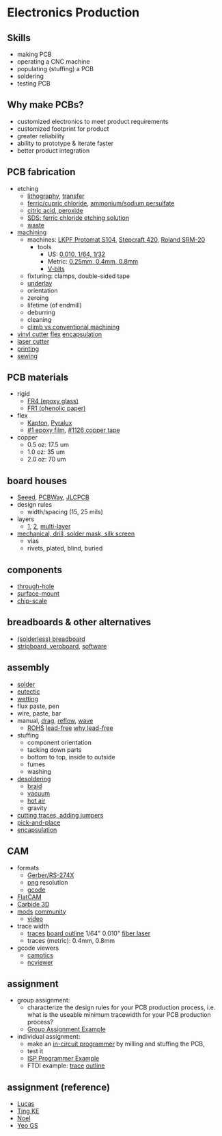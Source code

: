 # Electronics Production
## Skills
- making PCB
- operating a CNC machine
- populating (stuffing) a PCB
- soldering
- testing PCB

## Why make PCBs?
- customized electronics to meet product requirements
- customized footprint for product
- greater reliability
- ability to prototype & iterate faster
- better product integration

## PCB fabrication
- etching
  - [lithography](https://www.4pcb.com/media/presentation-how-to-build-pcb.pdf), [transfer](https://hackaday.com/2016/09/12/take-your-pcbs-from-good-to-great-toner-transfer/)
  - [ferric/cupric chloride](https://www.instructables.com/DIY-PCB-Etching/), [ammonium/sodium persulfate](https://www.instructables.com/PCB-Etching-prototyping/)
  - [citric acid, peroxide](http://fab.academany.org/2020/labs/kamakura/students/toshiki-tsuchiyama/assignments/week04/#5-make-etching-liquid)
  - [SDS: ferric chloride etching solution](https://us.vwr.com/assetsvc/asset/en_US/id/25631107/contents)
  - [waste](https://www.nea.gov.sg/docs/default-source/our-services/management-of-hazardous-waste.pdf)
- [machining](https://www.youtube.com/watch?v=rd0R0onbfJ0)
  - machines: [LKPF Protomat S104](https://www.lpkfusa.com/products/pcb_prototyping/machines/protomat_s104/), [Stepcraft 420](https://shop.stepcraft-systems.com/stepcraft-2-420-construction-kit), [Roland SRM-20](https://www.rolanddga.com/products/3d/srm-20-small-milling-machine)
    - tools
      - US: [0.010, 1/64, 1/32](https://www.precisebits.com/products/carbidebits/precisebit-stub.asp)
      - Metric: [0.25mm, 0.4mm, 0.8mm](https://www.aliexpress.com/item/4000742206744.html?spm=a2g0o.search0303.0.0.79a54579aaGsJT&algo_pvid=30027324-f6c4-48d1-aea6-52a1ca296834&algo_expid=30027324-f6c4-48d1-aea6-52a1ca296834-8&btsid=0bb0624116036248349635672e19ec&ws_ab_test=searchweb0_0,searchweb201602_,searchweb201603_)
      - [V-bits](https://www.aliexpress.com/item/32959716123.html?spm=a2g0o.detail.1000014.27.a0a4663eFDrF81&gps-id=pcDetailBottomMoreOtherSeller&scm=1007.14976.194266.0&scm_id=1007.14976.194266.0&scm-url=1007.14976.194266.0&pvid=c6e7ceff-1e44-4cf0-9820-bcb9c6187503&_t=gps-id:pcDetailBottomMoreOtherSeller,scm-url:1007.14976.194266.0,pvid:c6e7ceff-1e44-4cf0-9820-bcb9c6187503,tpp_buckets:668%230%23131923%2395_668%23808%234094%23317_668%23888%233325%2310_4976%230%23194266%238_4976%232711%237538%23182_4976%233104%239653%234_4976%234052%2318550%2321_4976%233141%239887%235_668%234328%2319931%23459_668%232846%238111%23453_668%232717%237559%2384_668%231000022185%231000066059%230_668%233422%2315392%23431_4452%230%23189847%230_4452%233474%2315675%23241_4452%233098%239599%23465_4452%233564%2316062%23633)
   - fixturing: clamps, double-sided tape
   - [underlay](http://www.ysbackupboard.com/product/underlaymaterial.html)
   - orientation
   - zeroing
   - lifetime (of endmill)
   - deburring
   - cleaning
   - [climb vs conventional machining](https://vivadifferences.com/climb-milling-vs-conventional-milling/)
- [vinyl cutter](http://fab.cba.mit.edu/classes/863.17/Harvard/people/HonghaoDeng/project-3/project-3.html) [flex](http://fab.cba.mit.edu/classes/863.17/Harvard/people/HonghaoDeng/project-9/project-9.html) [encapsulation](http://fab.cba.mit.edu/classes/863.18/Harvard/people/victoria/week_04.html)
- [laser cutter](http://fabacademy.org/archives/2015/doc/fiber-laser-cutting-pcb.html)
- [printing](http://fab.cba.mit.edu/classes/863.19/CBA/people/joaowilbert/week6/)
- [sewing](http://cba.mit.edu/docs/papers/00.07.E-broidery.pdf)

## PCB materials
- rigid
  - [FR4 (epoxy glass)](https://www.mclpcb.com/fr4-guide/)
  - [FR1 (phenolic paper)](http://www.bestpcbs.com/blog/2016/08/whats-the-difference-for-fr1-fr2-fr3-and-fr4-materials/)
- flex
  - [Kapton](https://www.dupont.com/electronic-materials/polyimide-films.html), [Pyralux](https://www.dupont.com/products/pyralux-lf.html)
  - [#1 epoxy film](http://multimedia.3m.com/mws/media/37468O/3m-epoxy-film-electrical-tape-1.pdf), [#1126 copper tape](http://multimedia.3m.com/mws/media/104361O/tape-1126-copper-foil-with-conductive-adhesive.pdf)
- copper
  - 0.5 oz: 17.5 um
  - 1.0 oz: 35 um
  - 2.0 oz: 70 um

## board houses
- [Seeed](https://www.seeedstudio.com/fusion.html), [PCBWay](https://www.pcbway.com/), [JLCPCB](https://jlcpcb.com/)
- design rules
  - width/spacing (15, 25 mils)
- layers
  - [1](http://www.electronicsandyou.com/blog/single-sided-pcb.html), [2](http://www.electronicsandyou.com/blog/double-sided-pcb.html), [multi-layer](http://www.electronicsandyou.com/blog/multilayer-pcb.html)
- [mechanical, drill, solder mask, silk screen](https://learn.sparkfun.com/tutorials/pcb-basics/all)
  - vias
  - rivets, plated, blind, buried

## components
- [through-hole](https://www.build-electronic-circuits.com/through-hole-components/)
- [surface-mount](https://www.techopedia.com/definition/18622/chip-scale-package-csp)
- [chip-scale](https://www.techopedia.com/definition/18622/chip-scale-package-csp)

## breadboards & other alternatives
- [(solderless) breadboard](https://www.sciencebuddies.org/science-fair-projects/references/how-to-use-a-breadboard)
- [stripboard, veroboard](https://www.electronicsclub.info/stripboard.htm), [software](https://www.electroschematics.com/veroboard-design-software/)

## assembly
- [solder](https://www.digikey.com/en/products/filter/soldering-desoldering-rework-products/262)
- [eutectic](https://fctsolder.com/eutectic-solder/)
- [wetting](https://www.circuitrework.com/guides/7-1-1.html)
- flux paste, pen
- wire, paste, bar
- manual, [drag](https://www.youtube.com/watch?v=wUyetZ5RtPs), [reflow](https://www.youtube.com/watch?v=gu0v8lfLcKg), [wave](https://en.wikipedia.org/wiki/Wave_soldering)
  - [ROHS](http://ec.europa.eu/environment/waste/rohs_eee/index_en.htm) [lead-free](https://www.digikey.com/en/products/detail/chip-quik-inc/SMDSWLF-020-4OZ/2177058) [why lead-free](https://falconerelectronics.com/lead-free-leaded-solder-difference/)
- stuffing
  - component orientation
  - tacking down parts
  - bottom to top, inside to outside
  - fumes
  - washing
- [desoldering](https://www.youtube.com/watch?v=Z38WsZFmq8E)
  - [braid](https://youtu.be/Z38WsZFmq8E?t=79)
  - [vacuum](https://youtu.be/Z38WsZFmq8E?t=176)
  - [hot air](https://www.youtube.com/watch?v=77JgIqraX_I)
  - gravity
- [cutting traces, adding jumpers](http://fab.cba.mit.edu/classes/863.17/CBA/people/tomasero/index.html)
- [pick-and-place](https://www.boarditto.com/)
- [encapsulation](https://www.youtube.com/watch?v=pExbK1EE92U)

## CAM
- formats
  - [Gerber/RS-274X](https://www.vse.com/blog/2019/10/29/gerber-files-explained-understanding-their-role-in-pcb-manufacturing/)
  - [png](https://whatis.techtarget.com/definition/PNG-Portable-Network-Graphics) resolution
  - [gcode](https://www.autodesk.com/products/fusion-360/blog/cnc-programming-fundamentals-g-code-2020-update/)
- [FlatCAM](http://flatcam.org/)
- [Carbide 3D](https://carbide3d.com/apps/pcb/)
- [mods](http://mods.cba.mit.edu/) [community](https://fabfoundation.github.io/mods/)
  - [video](http://academy.cba.mit.edu/classes/electronics_production/mods.mp4)
- trace width
  - [traces](http://academy.cba.mit.edu/classes/electronics_production/linetest.png) [board outline](http://academy.cba.mit.edu/classes/electronics_production/linetest.interior.png) 1/64" 0.010" [fiber laser](http://academy.cba.mit.edu/classes/electronics_production/fiber.jpg)
  - traces (metric): 0.4mm, 0.8mm
- gcode viewers
  - [camotics](https://camotics.org/)
  - [ncviewer](https://ncviewer.com/)

## assignment
- group assignment:
  - characterize the design rules for your PCB production process, i.e. what is the useable minimum tracewidth for your PCB production process?
  - [Group Assignment Example](http://fab.academany.org/2020/labs/singapore/group.assignments/assignment02.html)
- individual assignment:
  - make an [in-circuit programmer](http://academy.cba.mit.edu/classes/embedded_programming/index.html#programmers) by milling and stuffing the PCB,
  - test it
  - [ISP Programmer Example](http://fab.cba.mit.edu/classes/863.16/doc/projects/ftsmin/index.html)
  - FTDI example: [trace](../images/02_ch330-ftdi_traces.png) [outline](../images/02_ch330-ftdi_outline.png)

## assignment (reference)
- [Lucas](http://fab.academany.org/2020/labs/singapore/students/enghwalucas-lim/week4.html)
- [Ting KE](http://fab.academany.org/2020/labs/singapore/students/engting-kok/exercise04.html)
- [Noel](http://fab.academany.org/2020/labs/singapore/students/noel-kristian/exercise04.html)
- [Yeo GS](http://fab.academany.org/2020/labs/singapore/students/gausiong-yeo/exercise04.html)
